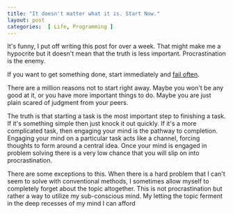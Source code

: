 ```yaml
---
title: "It doesn't matter what it is. Start Now."
layout: post
categories:  [ Life, Programming ]
---
```


It's funny, I put off writing this post for over a week. That might make me a hypocrite but it doesn't mean that the truth is less important. Procrastination is the enemy.

If you want to get something done, start immediately and [fail often](http://www.economist.com/node/18557776).

There are a million reasons not to start right away. Maybe you won't be any good at it, or you have more important things to do. Maybe you are just plain scared of judgment from your peers.

The truth is that starting a task is the most important step to finishing a task. If it's something simple then just knock it out quickly. If it's a more complicated task, then engaging your mind is the pathway to completion. Engaging your mind on a particular task acts like a channel, forcing thoughts to form around a central idea. Once your mind is engaged in problem solving there is a very low chance that you will slip on into procrastination. 

There are some exceptions to this. When there is a hard problem that I can't seem to solve with conventional methods, I sometimes allow myself to completely forget about the topic altogether. This is not procrastination but rather a way to utilize my sub-conscious mind. My letting the topic ferment in the deep recesses of my mind I can afford



